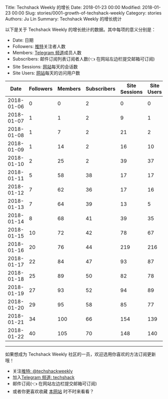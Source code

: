 Title: Techshack Weekly 的增长
Date: 2018-01-23 00:00
Modified: 2018-01-23 00:00
Slug: stories/0001-growth-of-techshack-weekly
Category: stories
Authors: Ju Lin
Summary: Techshack Weekly 的增长统计


以下是关于 Techshack Weekly 的增长统计的数据。其中每项的意义分别是：

* Date: 日期
* Followers: [推特](https://twitter.com/techshackweekly)关注者人数
* Members: [Telegram 频道](https://t.me/techshack)成员人数
* Subscribers: 邮件订阅列表订阅者人数(👈 在网站左边栏提交邮箱可订阅)
* Site Sessions: [网站](https://www.soasme.com/techshack.weekly/)每天的会话数
* Site Users: [网站](https://www.soasme.com/techshack.weekly/)每天的访问用户数


| Date         | Followers | Members | Subscribers | Site Sessions | Site Users |
| ------------ | ------------ | --------------- | --------------- | ------------- | ---------- |
|2018-01-06|0|0|2|0|0|
|2018-01-07|1|1|2|9|1|
|2018-01-08|1|7|2|21|2|
|2018-01-09|1|14|2|16|10|
|2018-01-10|2|25|2|39|37|
|2018-01-11|5|58|38|17|17|
|2018-01-12|7|62|36|17|16|
|2018-01-13|7|64|39|13|5|
|2018-01-14|8|68|41|39|35|
|2018-01-15|10|72|42|78|67|
|2018-01-16|20|76|44|219|216|
|2018-01-17|22|84|47|93|87|
|2018-01-18|25|89|50|82|78|
|2018-01-19|27|93|52|94|89|
|2018-01-20|29|95|58|85|77|
|2018-01-21|34|100|66|154|139|
|2018-01-22|40|105|70|148|140|
<NEW-STUFF-HERE>

<hr>

如果想成为 Techshack Weekly 社区的一员，欢迎选用你喜欢的方法订阅更新哦！

* 关注[推特: @techshackweekly](https://twitter.com/techshackweekly)
* 加入[Telegram 频道: techshack](https://t.me/techshack)
* 邮件订阅(👈 在网站左边栏提交邮箱可订阅)
* 或者你更喜欢收藏 [本网站](https://www.soasme.com/techshack.weekly/) 时不时来看看？

